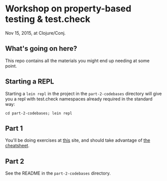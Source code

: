 # Workshop on property-based testing & test.check

Nov 15, 2015, at Clojure/Conj.

## What's going on here?

This repo contains all the materials you might end up needing at some
point.

## Starting a REPL

Starting a `lein repl` in the project in the `part-2-codebases`
directory will give you a repl with test.check namespaces already
required in the standard way:

```
cd part-2-codebases; lein repl
```

## Part 1

You'll be doing exercises at [this](http://4clojure.gfredericks.com)
site, and should take advantage of
[the cheatsheet](https://github.com/clojure/test.check/blob/master/doc/cheatsheet.md).

## Part 2

See the README in the `part-2-codebases` directory.
